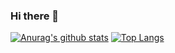 ### Hi there 👋
[![Anurag's github stats](https://github-readme-stats.vercel.app/api?username=sanbolee&count_private=true&show_icons=true&theme=onedark)](https://github.com/anuraghazra/github-readme-stats)
[![Top Langs](https://github-readme-stats.vercel.app/api/top-langs/?username=sanbolee&layout=compact)](https://github.com/anuraghazra/github-readme-stats)
